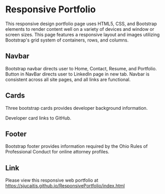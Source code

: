 # Responsive Portfolio

This responsive design portfolio page uses HTML5, CSS, and Bootstrap elements to render content well on a variety of devices and window or screen sizes. This page features a responsive layout and images utilizing Bootstrap's grid system of containers, rows, and columns.

## Navbar

Bootstrap navbar directs user to Home, Contact, Resume, and Portfolio. Button in NavBar directs user to LinkedIn page in new tab. Navbar is consistent across all site pages, and all links are functional.

## Cards

Three bootstrap cards provides developer background information.

Developer card links to GitHub.

## Footer

Bootstrap footer provides information required by the Ohio Rules of Professional Conduct for online attorney profiles.

## Link

Please view this responsive web portfolio at https://sjucaitis.github.io/ResponsivePortfolio/index.html
